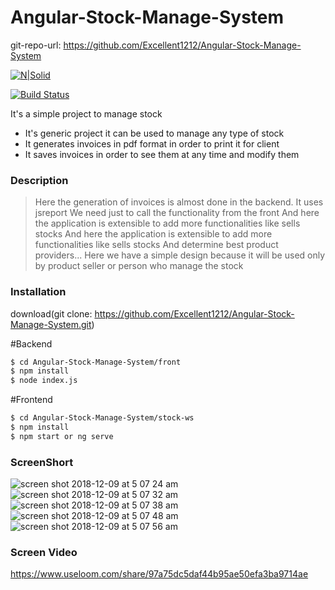 # Angular-Stock-Manage-System

git-repo-url: <https://github.com/Excellent1212/Angular-Stock-Manage-System>

[![N|Solid](https://cldup.com/dTxpPi9lDf.thumb.png)](https://nodesource.com/products/nsolid)

[![Build Status](https://travis-ci.org/joemccann/dillinger.svg?branch=master)](https://travis-ci.org/joemccann/dillinger)

It's a simple project to manage stock

  - It's generic project it can be used to manage any type of stock
  - It generates invoices in pdf format in order to print it for client
  - It saves invoices in order to see them at any time and modify them

### Description

> Here the generation of invoices is almost done in the backend.
> It uses jsreport
> We need just to call the functionality from the front
> And here the application is extensible to add more functionalities like sells stocks
> And here the application is extensible to add more functionalities like sells stocks
> And determine best product providers...
> Here we have a simple design because it will be used only by product seller or person who manage the stock

### Installation

download(git clone: https://github.com/Excellent1212/Angular-Stock-Manage-System.git)

#Backend
```sh
$ cd Angular-Stock-Manage-System/front
$ npm install
$ node index.js
```

#Frontend

```sh
$ cd Angular-Stock-Manage-System/stock-ws
$ npm install 
$ npm start or ng serve
```

### ScreenShort
![screen shot 2018-12-09 at 5 07 24 am](https://user-images.githubusercontent.com/39380398/49692672-6938b380-fb71-11e8-87ee-2ef2742b104b.png)
![screen shot 2018-12-09 at 5 07 32 am](https://user-images.githubusercontent.com/39380398/49692674-79509300-fb71-11e8-8a1a-20c86633df63.png)
![screen shot 2018-12-09 at 5 07 38 am](https://user-images.githubusercontent.com/39380398/49692675-82d9fb00-fb71-11e8-89e6-9c863b053c6f.png)
![screen shot 2018-12-09 at 5 07 48 am](https://user-images.githubusercontent.com/39380398/49692679-8f5e5380-fb71-11e8-967b-cb8740ec1238.png)
![screen shot 2018-12-09 at 5 07 56 am](https://user-images.githubusercontent.com/39380398/49692681-984f2500-fb71-11e8-8e0c-454035184b8e.png)

### Screen Video

https://www.useloom.com/share/97a75dc5daf44b95ae50efa3ba9714ae




